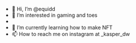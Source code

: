 - 👋 Hi, I’m @equidd
- 👀 I’m interested in gaming and toes
- 
- 🌱 I’m currently learning how to make NFT
- 📫 How to reach me on instagram at _kasper_dw

